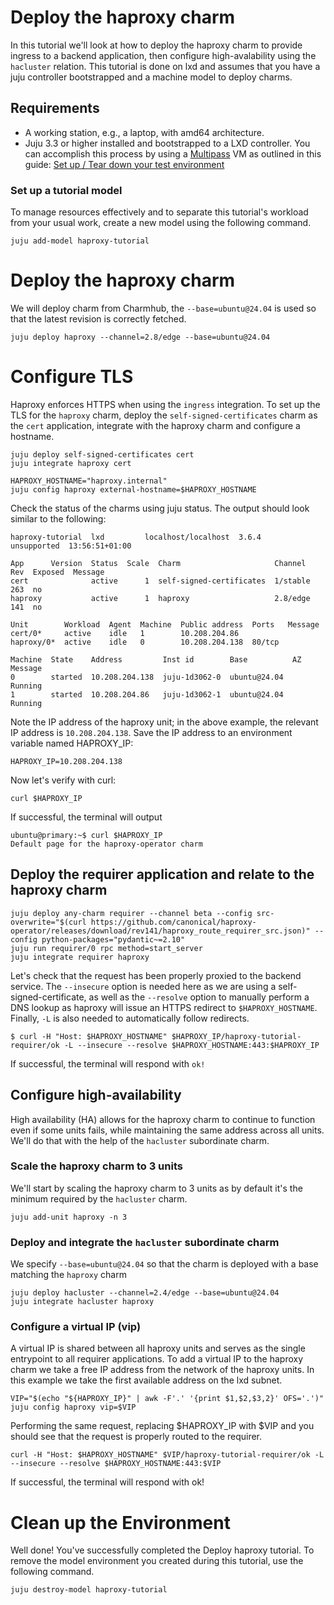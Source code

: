 # Deploy the haproxy charm

In this tutorial we'll look at how to deploy the haproxy charm to provide ingress to a backend application, then configure high-avalability using the `hacluster` relation. This tutorial is done on lxd and assumes that you have a juju controller bootstrapped and a machine model to deploy charms.

## Requirements

* A working station, e.g., a laptop, with amd64 architecture.
* Juju 3.3 or higher installed and bootstrapped to a LXD controller. You can accomplish
this process by using a [Multipass](https://multipass.run/) VM as outlined in this guide: [Set up / Tear down your test environment](https://canonical-juju.readthedocs-hosted.com/en/3.6/user/howto/manage-your-deployment/manage-your-deployment-environment/#set-things-up)

### Set up a tutorial model

To manage resources effectively and to separate this tutorial's workload from your usual work, create a new model using the following command.
```
juju add-model haproxy-tutorial
```

# Deploy the haproxy charm
We will deploy charm from Charmhub, the `--base=ubuntu@24.04` is used so that the latest revision is correctly fetched. 
```
juju deploy haproxy --channel=2.8/edge --base=ubuntu@24.04
```

# Configure TLS
Haproxy enforces HTTPS when using the `ingress` integration. To set up the TLS for the `haproxy` charm, deploy the `self-signed-certificates` charm as the `cert` application, integrate with the haproxy charm and configure a hostname.
```
juju deploy self-signed-certificates cert
juju integrate haproxy cert

HAPROXY_HOSTNAME="haproxy.internal"
juju config haproxy external-hostname=$HAPROXY_HOSTNAME
```

Check the status of the charms using juju status. The output should look similar to the following:
```
haproxy-tutorial  lxd         localhost/localhost  3.6.4    unsupported  13:56:51+01:00

App      Version  Status  Scale  Charm                     Channel   Rev  Exposed  Message
cert              active      1  self-signed-certificates  1/stable  263  no       
haproxy           active      1  haproxy                   2.8/edge  141  no       

Unit        Workload  Agent  Machine  Public address  Ports   Message
cert/0*     active    idle   1        10.208.204.86           
haproxy/0*  active    idle   0        10.208.204.138  80/tcp  

Machine  State    Address         Inst id        Base          AZ  Message
0        started  10.208.204.138  juju-1d3062-0  ubuntu@24.04      Running
1        started  10.208.204.86   juju-1d3062-1  ubuntu@24.04      Running
```

Note the IP address of the haproxy unit; in the above example, the relevant IP address is `10.208.204.138`. Save the IP address to an environment variable named HAPROXY_IP:
```
HAPROXY_IP=10.208.204.138
```

Now let's verify with curl:
```
curl $HAPROXY_IP
```

If successful, the terminal will output
```
ubuntu@primary:~$ curl $HAPROXY_IP
Default page for the haproxy-operator charm
```

## Deploy the requirer application and relate to the haproxy charm
```
juju deploy any-charm requirer --channel beta --config src-overwrite="$(curl https://github.com/canonical/haproxy-operator/releases/download/rev141/haproxy_route_requirer_src.json)" --config python-packages="pydantic~=2.10"
juju run requirer/0 rpc method=start_server
juju integrate requirer haproxy
```

Let's check that the request has been properly proxied to the backend service. The `--insecure` option is needed here as we are using a self-signed-certificate, as well as the `--resolve` option to manually perform a DNS lookup as haproxy will issue an HTTPS redirect to `$HAPROXY_HOSTNAME`. Finally, `-L` is also needed to automatically follow redirects.
```
$ curl -H "Host: $HAPROXY_HOSTNAME" $HAPROXY_IP/haproxy-tutorial-requirer/ok -L --insecure --resolve $HAPROXY_HOSTNAME:443:$HAPROXY_IP
```

If successful, the terminal will respond with `ok!`

## Configure high-availability
High availability (HA) allows for the haproxy charm to continue to function even if some units fails, while maintaining the same address across all units. We'll do that with the help of the `hacluster` subordinate charm.

### Scale the haproxy charm to 3 units
We'll start by scaling the haproxy charm to 3 units as by default it's the minimum required by the `hacluster` charm.
```
juju add-unit haproxy -n 3
```

### Deploy and integrate the `hacluster` subordinate charm
We specify `--base=ubuntu@24.04` so that the charm is deployed with a base matching the `haproxy` charm
```
juju deploy hacluster --channel=2.4/edge --base=ubuntu@24.04
juju integrate hacluster haproxy
```

### Configure a virtual IP (vip)
A virtual IP is shared between all haproxy units and serves as the single entrypoint to all requirer applications. To add a virtual IP to the haproxy charm we take a free IP address from the network of the haproxy units. In this example we take the first available address on the lxd subnet.
```
VIP="$(echo "${HAPROXY_IP}" | awk -F'.' '{print $1,$2,$3,2}' OFS='.')"
juju config haproxy vip=$VIP
```

Performing the same request, replacing $HAPROXY_IP with $VIP and you should see that the request is properly routed to the requirer.
```
curl -H "Host: $HAPROXY_HOSTNAME" $VIP/haproxy-tutorial-requirer/ok -L --insecure --resolve $HAPROXY_HOSTNAME:443:$VIP
```

If successful, the terminal will respond with ok!

# Clean up the Environment
Well done! You've successfully completed the Deploy haproxy tutorial. To remove the model environment you created during this tutorial, use the following command.
```
juju destroy-model haproxy-tutorial
```